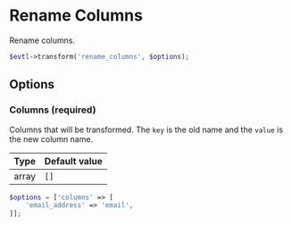 # Rename Columns

Rename columns.

```php
$evtl->transform('rename_columns', $options);
```


## Options

### Columns (required)
Columns that will be transformed. The `key` is the old name and the `value` is the new column name.

| Type | Default value |
|----- | ------------- |
| array | `[]` |

```php
$options = ['columns' => [
    'email_address' => 'email',
]];
```
